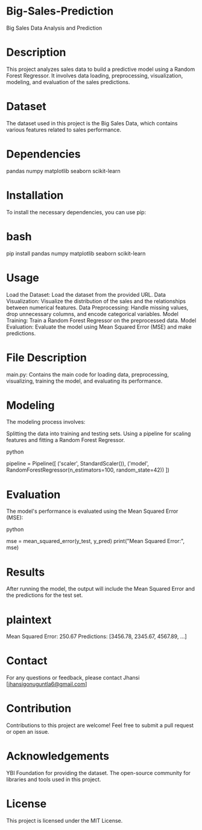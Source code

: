 # Big-Sales-Prediction

Big Sales Data Analysis and Prediction

# Description

This project analyzes sales data to build a predictive model using a Random Forest Regressor. It involves data loading, preprocessing, visualization, modeling, and evaluation of the sales predictions.

# Dataset

The dataset used in this project is the Big Sales Data, which contains various features related to sales performance.

# Dependencies

pandas
numpy
matplotlib
seaborn
scikit-learn

# Installation

To install the necessary dependencies, you can use pip:

# bash

pip install pandas numpy matplotlib seaborn scikit-learn

# Usage

Load the Dataset: Load the dataset from the provided URL.
Data Visualization: Visualize the distribution of the sales and the relationships between numerical features.
Data Preprocessing: Handle missing values, drop unnecessary columns, and encode categorical variables.
Model Training: Train a Random Forest Regressor on the preprocessed data.
Model Evaluation: Evaluate the model using Mean Squared Error (MSE) and make predictions.

# File Description

main.py: Contains the main code for loading data, preprocessing, visualizing, training the model, and evaluating its performance.

# Modeling

The modeling process involves:

Splitting the data into training and testing sets.
Using a pipeline for scaling features and fitting a Random Forest Regressor.

python

pipeline = Pipeline([
    ('scaler', StandardScaler()),
    ('model', RandomForestRegressor(n_estimators=100, random_state=42))
])

# Evaluation

The model's performance is evaluated using the Mean Squared Error (MSE):

python

mse = mean_squared_error(y_test, y_pred)
print("Mean Squared Error:", mse)

# Results

After running the model, the output will include the Mean Squared Error and the predictions for the test set.

# plaintext

Mean Squared Error: 250.67
Predictions: [3456.78, 2345.67, 4567.89, ...]

# Contact

For any questions or feedback, please contact Jhansi [jhansigonuguntla6@gmail.com]
# Contribution

Contributions to this project are welcome! Feel free to submit a pull request or open an issue.
# Acknowledgements

YBI Foundation for providing the dataset.
The open-source community for libraries and tools used in this project.

# License

This project is licensed under the MIT License.
